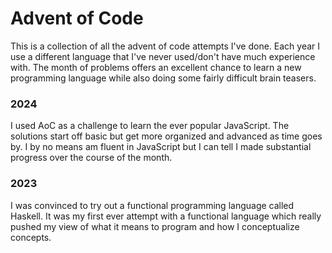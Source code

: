 # Advent of Code

This is a collection of all the advent of code attempts I've done. Each year I use a different language that I've never used/don't have much experience with. The month of problems offers an excellent chance to learn a new programming language while also doing some fairly difficult brain teasers.

### 2024

I used AoC as a challenge to learn the ever popular JavaScript.
The solutions start off basic but get more organized and advanced as time goes by. I by no means am fluent in JavaScript but I can tell I made substantial progress over the course of the month.

### 2023

I was convinced to try out a functional programming language called Haskell. It was my first ever attempt with a functional language which really pushed my view of what it means to program and how I conceptualize concepts.

